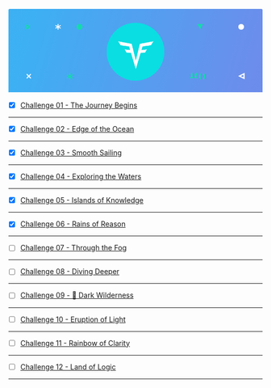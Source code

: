 !["Intro"](Intro_Un.png?raw=true "Intro")

- [x] [Challenge 01 - The Journey Begins](https://github.com/abrar-abu/golang/tree/main/Challenges/CodeSignal/Arcade/Intro/The%20Journey%20Begins)

-------------

- [x] [Challenge 02 - Edge of the Ocean](https://github.com/abrar-abu/golang/tree/main/Challenges/CodeSignal/Arcade/Intro/Edge%20of%20the%20Ocean)


-------------

- [x] [Challenge 03 - Smooth Sailing](https://github.com/abrar-abu/golang/tree/main/Challenges/CodeSignal/Arcade/Intro/Smooth%20Sailing)


-------------

- [x] [Challenge 04 - Exploring the Waters](https://github.com/abrar-abu/golang/tree/main/Challenges/CodeSignal/Arcade/Intro/Edge%20of%20the%20Ocean)


-------------

- [x] [Challenge 05 - Islands of Knowledge](https://github.com/abrar-abu/golang/tree/main/Challenges/CodeSignal/Arcade/Intro/Islands%20of%20Knowledge)


-------------

- [x] [Challenge 06 - Rains of Reason](https://github.com/abrar-abu/golang/tree/main/Challenges/CodeSignal/Arcade/Intro/Rains%20of%20Reason)


-------------

- [ ] [Challenge 07 - Through the Fog](https://github.com/abrar-abu/golang/tree/main/Challenges/CodeSignal/Arcade/Intro/Through%20the%20Fog)


-------------

- [ ] [Challenge 08 - Diving Deeper](https://github.com/abrar-abu/golang/tree/main/Challenges/CodeSignal/Arcade/Intro/Diving%20Deeper)


-------------

- [ ] [Challenge 09 - 🔗 Dark Wilderness](https://github.com/abrar-abu/golang/tree/main/Challenges/CodeSignal/Arcade/Intro/Dark%20Wilderness)


-------------

- [ ] [Challenge 10 - Eruption of Light](https://github.com/abrar-abu/golang/tree/main/Challenges/CodeSignal/Arcade/Intro/Eruption%20of%20Light)


-------------

- [ ] [Challenge 11 - Rainbow of Clarity](https://github.com/abrar-abu/golang/tree/main/Challenges/CodeSignal/Arcade/Intro/Rainbow%20of%20Clarity)


-------------

- [ ] [Challenge 12 - Land of Logic](https://github.com/abrar-abu/golang/tree/main/Challenges/CodeSignal/Arcade/Intro/Land%20of%20Logic)


-------------

